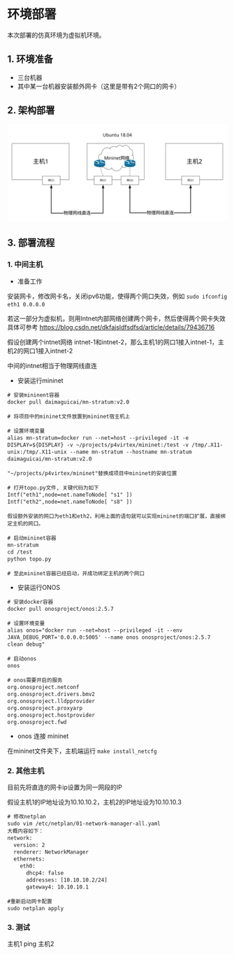 # 环境部署
本次部署的仿真环境为虚拟机环境。
## 1. 环境准备

- 三台机器
- 其中某一台机器安装额外网卡（这里是带有2个网口的网卡）
## 2. 架构部署
![Alt text](./img/%E6%96%B9%E6%A1%88%E9%83%A8%E7%BD%B2.svg)

## 3. 部署流程
### 1. 中间主机
- 准备工作

安装网卡，修改网卡名，关闭ipv6功能，使得两个网口失效，例如
`sudo ifconfig eth1 0.0.0.0`

若这一部分为虚拟机，则用Intnet内部网络创建两个网卡，然后使得两个网卡失效
具体可参考 https://blog.csdn.net/dkfajsldfsdfsd/article/details/79436716

假设创建两个intnet网络 intnet-1和intnet-2，那么主机1的网口1接入intnet-1，主机2的网口1接入intnet-2

中间的intnet相当于物理网线直连

- 安装运行mininet
```
# 安装mininent容器
docker pull daimaguicai/mn-stratum:v2.0

# 将项目中的mininet文件放置到mininet宿主机上

# 设置环境变量
alias mn-stratum=docker run --net=host --privileged -it -e DISPLAY=${DISPLAY} -v ~/projects/p4virtex/mininet:/test -v /tmp/.X11-unix:/tmp/.X11-unix --name mn-stratum --hostname mn-stratum daimaguicai/mn-stratum:v2.0

"~/projects/p4virtex/mininet"替换成项目中mininet的安装位置

# 打开topo.py文件, 关键代码为如下
Intf("eth1",node=net.nameToNode[ "s1" ]) 
Intf("eth2",node=net.nameToNode[ "s8" ])

假设额外安装的网口为eth1和eth2，利用上面的语句就可以实现mininet的端口扩展，直接绑定主机的网口。

# 启动mininet容器
mn-stratum
cd /test
python topo.py

# 至此mininet容器已经启动，并成功绑定主机的两个网口
```

- 安装运行ONOS
```
# 安装docker容器
docker pull onosproject/onos:2.5.7

# 设置环境变量
alias onos="docker run --net=host --privileged -it --env JAVA_DEBUG_PORT='0.0.0.0:5005' --name onos onosproject/onos:2.5.7 clean debug"

# 启动onos
onos

# onos需要开启的服务
org.onosproject.netconf
org.onosproject.drivers.bmv2
org.onosproject.lldpprovider
org.onosproject.proxyarp
org.onosproject.hostprovider
org.onosproject.fwd
```

- onos 连接 mininet

在mininet文件夹下，主机端运行
`make install_netcfg`
### 2. 其他主机
目前先将直连的网卡ip设置为同一网段的IP

假设主机1的IP地址设为10.10.10.2，主机2的IP地址设为10.10.10.3

```
# 修改netplan
sudo vim /etc/netplan/01-network-manager-all.yaml
大概内容如下：
network:
  version: 2
  renderer: NetworkManager
  ethernets:
    eth0:
      dhcp4: false
      addresses: [10.10.10.2/24]
      gateway4: 10.10.10.1

#重新启动网卡配置
sudo netplan apply
```

### 3. 测试
主机1 ping 主机2


